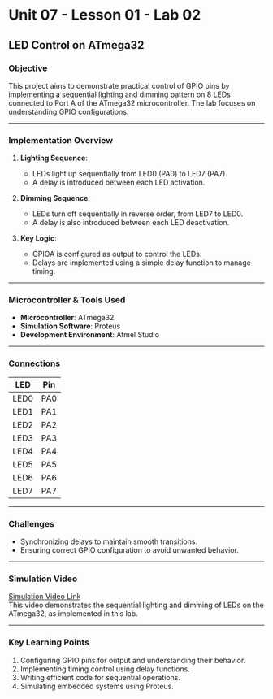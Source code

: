 # Unit 07 - Lesson 01 - Lab 02  

## **LED Control on ATmega32**  

### **Objective**  
This project aims to demonstrate practical control of GPIO pins by implementing a sequential lighting and dimming pattern on 8 LEDs connected to Port A of the ATmega32 microcontroller. The lab focuses on understanding GPIO configurations.

---  

### **Implementation Overview**  
1. **Lighting Sequence**:  
   - LEDs light up sequentially from LED0 (PA0) to LED7 (PA7).  
   - A delay is introduced between each LED activation.  

2. **Dimming Sequence**:  
   - LEDs turn off sequentially in reverse order, from LED7 to LED0.  
   - A delay is also introduced between each LED deactivation.  

3. **Key Logic**:  
   - GPIOA is configured as output to control the LEDs.  
   - Delays are implemented using a simple delay function to manage timing.  

---  

### **Microcontroller & Tools Used**
- **Microcontroller**: ATmega32  
- **Simulation Software**: Proteus  
- **Development Environment**: Atmel Studio  

---  

### **Connections**
| LED   | Pin |
|-------|-----|
| LED0  | PA0 |
| LED1  | PA1 |
| LED2  | PA2 |
| LED3  | PA3 |
| LED4  | PA4 |
| LED5  | PA5 |
| LED6  | PA6 |
| LED7  | PA7 |

---  

### **Challenges**  
- Synchronizing delays to maintain smooth transitions.  
- Ensuring correct GPIO configuration to avoid unwanted behavior.  

---  

### **Simulation Video**  
[Simulation Video Link]()  
This video demonstrates the sequential lighting and dimming of LEDs on the ATmega32, as implemented in this lab.  

---  

### **Key Learning Points**  
1. Configuring GPIO pins for output and understanding their behavior.  
2. Implementing timing control using delay functions.  
3. Writing efficient code for sequential operations.  
4. Simulating embedded systems using Proteus.  